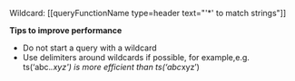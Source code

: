 Wildcard: [[queryFunctionName type=header text="'*' to match strings"]]

**Tips to improve performance**
- Do not start a query with a wildcard
- Use delimiters around wildcards if possible, for example,e.g. ts(‘abc.*.xyz') is more efficient than ts(‘abc*xyz’) 